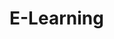 # E-Learning
<!-- to start stripe: stripe listen --forward-to http://localhost:8080/api/v1/purchase/webhook  -->
